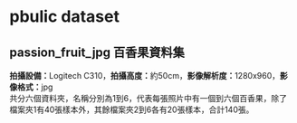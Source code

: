 # pbulic dataset

passion_fruit_jpg 百香果資料集  
----
<b>拍攝設備：</b>Logitech C310，<b>拍攝高度：</b>約50cm，<b>影像解析度：</b>1280x960，<b>影像格式：</b>jpg  
共分六個資料夾，名稱分別為1到6，代表每張照片中有一個到六個百香果，除了檔案夾1有40張樣本外，其餘檔案夾2到6各有20張樣本，合計140張。 


